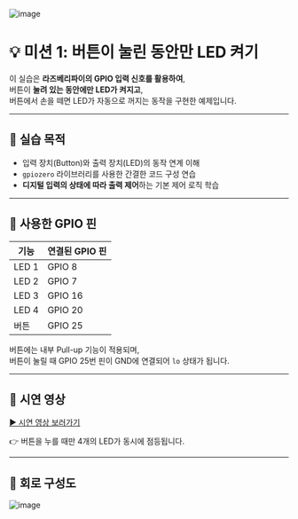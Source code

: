 ![image](https://github.com/user-attachments/assets/09bf4fa6-fb7c-45be-9489-1dc8deaf6e7a)

# 💡 미션 1: 버튼이 눌린 동안만 LED 켜기

이 실습은 **라즈베리파이의 GPIO 입력 신호를 활용하여**,  
버튼이 **눌려 있는 동안에만 LED가 켜지고**,  
버튼에서 손을 떼면 LED가 자동으로 꺼지는 동작을 구현한 예제입니다.

---

## 🎯 실습 목적

- 입력 장치(Button)와 출력 장치(LED)의 동작 연계 이해
- `gpiozero` 라이브러리를 사용한 간결한 코드 구성 연습
- **디지털 입력의 상태에 따라 출력 제어**하는 기본 제어 로직 학습

---

## 🔌 사용한 GPIO 핀

| 기능   | 연결된 GPIO 핀 |
|--------|----------------|
| LED 1  | GPIO 8         |
| LED 2  | GPIO 7         |
| LED 3  | GPIO 16        |
| LED 4  | GPIO 20        |
| 버튼   | GPIO 25        |

버튼에는 내부 Pull-up 기능이 적용되며,  
버튼이 눌릴 때 GPIO 25번 핀이 GND에 연결되어 `lo` 상태가 됩니다.

---

## 🎥 시연 영상

[▶️ 시연 영상 보러가기](https://youtu.be/og8lkcdVSiU?si=wMgGL8jJlvMyKQFZ)

👉 버튼을 누를 때만 4개의 LED가 동시에 점등됩니다.

---

## 🧩 회로 구성도

![image](https://github.com/user-attachments/assets/a62b4821-4004-4e4d-b096-870f52509ff1)


